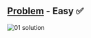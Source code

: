 [Problem](https://www.hackerrank.com/challenges/simple-array-sum/problem) - Easy :white_check_mark:
---
![01 solution](https://user-images.githubusercontent.com/44196434/151678424-e451aa61-79e7-4f28-8cc1-8c7e0867d766.png)

